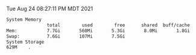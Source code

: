 Tue Aug 24 08:27:11 PM MDT 2021
```bash
System Memory
               total        used        free      shared  buff/cache   available
Mem:           7.7Gi       560Mi       5.3Gi       8.0Mi       1.8Gi       6.8Gi
Swap:          7.6Gi       107Mi       7.5Gi
System Storage
629M	.
```
```bash

